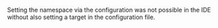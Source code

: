Setting the namespace via the configuration was not possible in the IDE without also setting a target in the configuration file.
